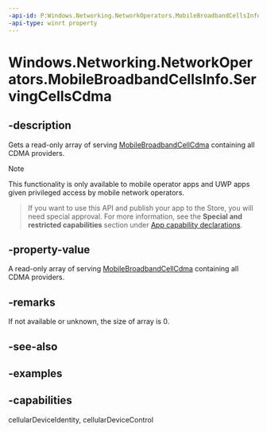 ```yaml
---
-api-id: P:Windows.Networking.NetworkOperators.MobileBroadbandCellsInfo.ServingCellsCdma
-api-type: winrt property
---
```


<!-- Property syntax.
public IVectorView<MobileBroadbandCellCdma> ServingCellsCdma { get; }
-->

# Windows.Networking.NetworkOperators.MobileBroadbandCellsInfo.ServingCellsCdma

## -description
Gets a read-only array of serving [MobileBroadbandCellCdma](mobilebroadbandcellcdma.md) containing all CDMA providers.

> [!NOTE]
> This functionality is only available to mobile operator apps and UWP apps given privileged access by mobile network operators.

> If you want to use this API and publish your app to the Store, you will need special approval. For more information, see the **Special and restricted capabilities** section under [App capability declarations](https://docs.microsoft.com/windows/uwp/packaging/app-capability-declarations). 

## -property-value
A read-only array of serving [MobileBroadbandCellCdma](mobilebroadbandcellcdma.md) containing all CDMA providers.

## -remarks
If not available or unknown, the size of array is 0.
## -see-also

## -examples


## -capabilities
cellularDeviceIdentity, cellularDeviceControl
